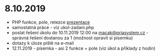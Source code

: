 # 8.10.2019

- PHP funkce, pole, retezce [prezentace](https://docs.google.com/presentation/d/1qib1pMc-4a-55AAtjbCQhsvdhZo-AE1e4wc1N5Ep8gQ/edit?usp=sharing)
- samostatná práce - viz ukol-zadani.php
- poslat řešení úkolu do 10.11.2019 12:00 na macak@priasystem.cz - správná řešení dostanou za 1 (možnost opravit si písemku)
- dotazy k úloze piště na e-mail
- 12.11.2019 - písemka - asi 2 funkce + pole (viz úkol a příklady z hodin)